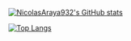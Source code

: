 
<!--
**NicolasAraya932/NicolasAraya932** is a ✨ _special_ ✨ repository because its `README.md` (this file) appears on your GitHub profile.

Here are some ideas to get you started:

- 🔭 I’m currently working on ...
- 🌱 I’m currently learning ...
- 👯 I’m looking to collaborate on ...
- 🤔 I’m looking for help with ...
- 💬 Ask me about ...
- 📫 How to reach me: ...
- 😄 Pronouns: ...
- ⚡ Fun fact: ...
-->


[![NicolasAraya932's GitHub stats](https://github-readme-stats.vercel.app/api?username=NicolasAraya932&count_private=true&show_icons=true&theme=bright)](https://github.com/anuraghazra/github-readme-stats)


[![Top Langs](https://github-readme-stats.vercel.app/api/top-langs/?username=NicolasAraya932&layout=compact&theme=bright)](https://github.com/anuraghazra/github-readme-stats)
